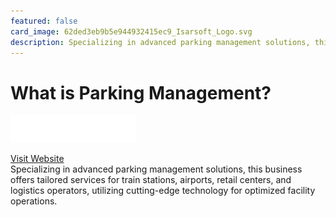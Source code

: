 ```yaml
---
featured: false
card_image: 62ded3eb9b5e944932415ec9_Isarsoft_Logo.svg
description: Specializing in advanced parking management solutions, this business offers tailored services for train stations, airports, retail centers, and logistics operators, utilizing cutting-edge technology for optimized facility operations.
---
```


# What is Parking Management?
<img src="62ded3eb9b5e944932415ec9_Isarsoft_Logo.svg" alt="Logo" style="max-width: 200px; height: auto;">

<a href="https://www.isarsoft.com/knowledge-hub/parking-management">Visit Website</a>  
Specializing in advanced parking management solutions, this business offers tailored services for train stations, airports, retail centers, and logistics operators, utilizing cutting-edge technology for optimized facility operations.
